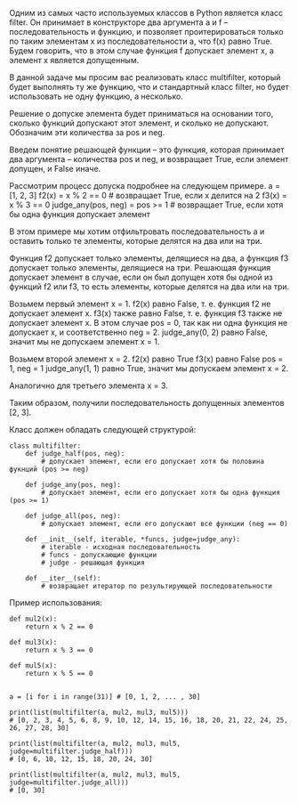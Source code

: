 Одним из самых часто используемых классов в Python является класс filter. Он принимает в конструкторе два аргумента a и
f – последовательность и функцию, и позволяет проитерироваться только по таким элементам x из последовательности a, что
f(x) равно True. Будем говорить, что в этом случае функция f допускает элемент x, а элемент x является допущенным.

В данной задаче мы просим вас реализовать класс multifilter, который будет выполнять ту же функцию, что и стандартный
класс filter, но будет использовать не одну функцию, а несколько.

Решение о допуске элемента будет приниматься на основании того, сколько функций допускают этот элемент, и сколько не
допускают. Обозначим эти количества за pos и neg.

Введем понятие решающей функции – это функция, которая принимает два аргумента – количества pos и neg, и возвращает
True, если элемент допущен, и False иначе.

Рассмотрим процесс допуска подробнее на следующем примере.
a = [1, 2, 3]
f2(x) = x % 2 == 0 # возвращает True, если x делится на 2
f3(x) = x % 3 == 0
judge_any(pos, neg) = pos >= 1 # возвращает True, если хотя бы одна функция допускает элемент

В этом примере мы хотим отфильтровать последовательность a и оставить только те элементы, которые делятся на два или на
три.

Функция f2 допускает только элементы, делящиеся на два, а функция f3 допускает только элементы, делящиеся на три.
Решающая функция допускает элемент в случае, если он был допущен хотя бы одной из функций f2 или f3, то есть элементы,
которые делятся на два или на три.

Возьмем первый элемент x = 1.
f2(x) равно False, т. е. функция f2 не допускает элемент x.
f3(x) также равно False, т. е. функция f3 также не допускает элемент x.
В этом случае pos = 0, так как ни одна функция не допускает x, и соответственно neg = 2.
judge_any(0, 2) равно False, значит мы не допускаем элемент x = 1.

Возьмем второй элемент x = 2.
f2(x) равно True
f3(x) равно False
pos = 1, neg = 1
judge_any(1, 1) равно True, значит мы допускаем элемент x = 2.

Аналогично для третьего элемента x = 3.

Таким образом, получили последовательность допущенных элементов [2, 3].

Класс должен обладать следующей структурой:

    class multifilter:
        def judge_half(pos, neg):
            # допускает элемент, если его допускает хотя бы половина фукнций (pos >= neg)
    
        def judge_any(pos, neg):
            # допускает элемент, если его допускает хотя бы одна функция (pos >= 1)
    
        def judge_all(pos, neg):
            # допускает элемент, если его допускают все функции (neg == 0)
    
        def __init__(self, iterable, *funcs, judge=judge_any):
            # iterable - исходная последовательность
            # funcs - допускающие функции
            # judge - решающая функция
    
        def __iter__(self):
            # возвращает итератор по результирующей последовательности

Пример использования:

    def mul2(x):
        return x % 2 == 0
    
    def mul3(x):
        return x % 3 == 0
    
    def mul5(x):
        return x % 5 == 0
    
    
    a = [i for i in range(31)] # [0, 1, 2, ... , 30]
    
    print(list(multifilter(a, mul2, mul3, mul5))) 
    # [0, 2, 3, 4, 5, 6, 8, 9, 10, 12, 14, 15, 16, 18, 20, 21, 22, 24, 25, 26, 27, 28, 30]
    
    print(list(multifilter(a, mul2, mul3, mul5, judge=multifilter.judge_half))) 
    # [0, 6, 10, 12, 15, 18, 20, 24, 30]
    
    print(list(multifilter(a, mul2, mul3, mul5, judge=multifilter.judge_all))) 
    # [0, 30]